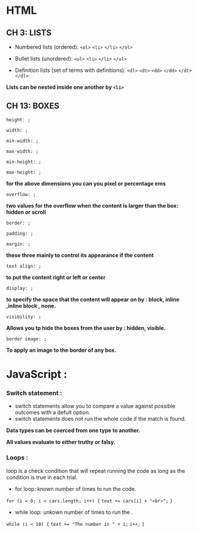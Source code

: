 # HTML

## CH 3: LISTS

- Numbered lists (ordered):
`<ol>`
    `<li>`
    `</li>`
`</ol>`        

- Bullet lists (unordered):
`<ul>`
    `<li>`
    `</li>`
`</ul>`   

- Definition lists (set of terms with definitions):
`<dl>`
    `<dt>`
    `<dd>`
    `</dd>`
    `</dt>`
`</dl>`   

**Lists can be nested inside one another by `<li>`**

## CH 13: BOXES


`height: ;`

`width: ; `

`min-width: ;`

`max-width: ; `

`min-height: ;`

`max-height: ;`

**for the above dimensions you can you pixel or percentage ems**

`overflow: ;`

**two values for the overflow when the content is larger than the box: hidden or scroll**

`border: ;`

`padding: ;`

`margin: ;`

**these three mainly to control its appearance if the content**

`text align: ;`

**to put the content right or left or center**

`display: ;`

**to specify the space that the content will appear on by : block, inline ,inline block , none.**

`visibility: ;`

**Allows you tp hide the boxes from the user by : hidden, visible.**

`border image: ;`

**To apply an image to the border of any box.**




# JavaScript :

### Switch statement :

- switch statements allow you to compare a value against possible outcomes with a defult option.
- switch statements does not run the whole code if the match is found.

**Data types can be coerced from one type to another.**

**All values evaluate to either truthy or falsy.**


### Loops :

loop is a check condition that will repeat running the code as long as the condition is true in each trial. 

- for loop: known number of times to run the code.

`for (i = 0; i < cars.length; i++) {`
`text += cars[i] + "<br>";`
`}`

- while loop: unkown number of times to run the .

`while (i < 10) {`
`text += "The number is " + i;`
`i++;`
`}`
